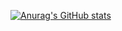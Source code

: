 [![Anurag's GitHub stats](https://github-readme-stats.vercel.app/api?username=MatheusBear&show_icons=true&theme=dark)](https://github.com/anuraghazra/github-readme-stats)

<!--
**MatheusBear/MatheusBear** is a ✨ _special_ ✨ repository because its `README.md` (this file) appears on your GitHub profile.

Here are some ideas to get you started:

- 🔭 I’m currently working on ...
- 🌱 I’m currently learning ...
- 👯 I’m looking to collaborate on ...
- 🤔 I’m looking for help with ...
- 💬 Ask me about ...
- 📫 How to reach me: ...
- 😄 Pronouns: ...
- ⚡ Fun fact: ...
-->

